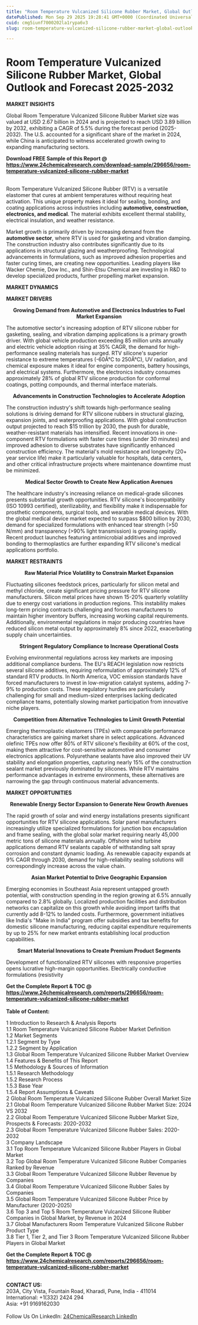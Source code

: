 ```yaml
---
title: "Room Temperature Vulcanized Silicone Rubber Market, Global Outlook and Forecast 2025-2032"
datePublished: Mon Sep 29 2025 19:28:41 GMT+0000 (Coordinated Universal Time)
cuid: cmg5iunf7000202la1rypa6v3
slug: room-temperature-vulcanized-silicone-rubber-market-global-outlook-and-forecast-2025-2032

---
```


# Room Temperature Vulcanized Silicone Rubber Market, Global Outlook and Forecast 2025-2032

<p><strong>MARKET INSIGHTS</strong></p><p>
</p><p>Global Room Temperature Vulcanized Silicone Rubber Market size was valued at USD 2.67 billion in 2024 and is projected to reach USD 3.89 billion by 2032, exhibiting a CAGR of 5.5% during the forecast period (2025-2032). The U.S. accounted for a significant share of the market in 2024, while China is anticipated to witness accelerated growth owing to expanding manufacturing sectors.</p><div><b>Download FREE Sample of this Report @ 
            <a href="https://www.24chemicalresearch.com/download-sample/296656/room-temperature-vulcanized-silicone-rubber-market">
            https://www.24chemicalresearch.com/download-sample/296656/room-temperature-vulcanized-silicone-rubber-market</a></b></div><br><p>
</p><p>Room Temperature Vulcanized Silicone Rubber (RTV) is a versatile elastomer that cures at ambient temperatures without requiring heat activation. This unique property makes it ideal for sealing, bonding, and coating applications across industries including <strong>automotive, construction, electronics, and medical</strong>. The material exhibits excellent thermal stability, electrical insulation, and weather resistance.</p><p>
</p><p>Market growth is primarily driven by increasing demand from the <strong>automotive sector</strong>, where RTV is used for gasketing and vibration damping. The construction industry also contributes significantly due to its applications in structural glazing and weatherproofing. Technological advancements in formulations, such as improved adhesion properties and faster curing times, are creating new opportunities. Leading players like Wacker Chemie, Dow Inc., and Shin-Etsu Chemical are investing in R&amp;D to develop specialized products, further propelling market expansion.</p><p>
<strong>MARKET DYNAMICS</strong></p><p>
<strong>MARKET DRIVERS</strong></p><p>
</p><p style="text-align:center"><strong>Growing Demand from Automotive and Electronics Industries to Fuel Market Expansion</strong></p><p>
</p><p>The automotive sector's increasing adoption of RTV silicone rubber for gasketing, sealing, and vibration damping applications is a primary growth driver. With global vehicle production exceeding 85 million units annually and electric vehicle adoption rising at 35% CAGR, the demand for high-performance sealing materials has surged. RTV silicone's superior resistance to extreme temperatures (-60Â°C to 250Â°C), UV radiation, and chemical exposure makes it ideal for engine components, battery housings, and electrical systems. Furthermore, the electronics industry consumes approximately 28% of global RTV silicone production for conformal coatings, potting compounds, and thermal interface materials.</p><p>
</p><p style="text-align:center"><strong>Advancements in Construction Technologies to Accelerate Adoption</strong></p><p>
</p><p>The construction industry's shift towards high-performance sealing solutions is driving demand for RTV silicone rubbers in structural glazing, expansion joints, and waterproofing applications. With global construction output projected to reach $15 trillion by 2030, the push for durable, weather-resistant materials has intensified. Recent innovations in one-component RTV formulations with faster cure times (under 30 minutes) and improved adhesion to diverse substrates have significantly enhanced construction efficiency. The material's mold resistance and longevity (20+ year service life) make it particularly valuable for hospitals, data centers, and other critical infrastructure projects where maintenance downtime must be minimized.</p><p>
</p><p style="text-align:center"><strong>Medical Sector Growth to Create New Application Avenues</strong></p><p>
</p><p>The healthcare industry's increasing reliance on medical-grade silicones presents substantial growth opportunities. RTV silicone's biocompatibility (ISO 10993 certified), sterilizability, and flexibility make it indispensable for prosthetic components, surgical tools, and wearable medical devices. With the global medical device market expected to surpass $800 billion by 2030, demand for specialized formulations with enhanced tear strength (&gt;50 N/mm) and transparency (&gt;90% light transmission) is growing rapidly. Recent product launches featuring antimicrobial additives and improved bonding to thermoplastics are further expanding RTV silicone's medical applications portfolio.</p><p>
<strong>MARKET RESTRAINTS</strong></p><p>
</p><p style="text-align:center"><strong>Raw Material Price Volatility to Constrain Market Expansion</strong></p><p>
</p><p>Fluctuating silicones feedstock prices, particularly for silicon metal and methyl chloride, create significant pricing pressure for RTV silicone manufacturers. Silicon metal prices have shown 15-20% quarterly volatility due to energy cost variations in production regions. This instability makes long-term pricing contracts challenging and forces manufacturers to maintain higher inventory buffers, increasing working capital requirements. Additionally, environmental regulations in major producing countries have reduced silicon metal output by approximately 8% since 2022, exacerbating supply chain uncertainties.</p><p>
</p><p style="text-align:center"><strong>Stringent Regulatory Compliance to Increase Operational Costs</strong></p><p>
</p><p>Evolving environmental regulations across key markets are imposing additional compliance burdens. The EU's REACH legislation now restricts several silicone additives, requiring reformulation of approximately 12% of standard RTV products. In North America, VOC emission standards have forced manufacturers to invest in low-migration catalyst systems, adding 7-9% to production costs. These regulatory hurdles are particularly challenging for small and medium-sized enterprises lacking dedicated compliance teams, potentially slowing market participation from innovative niche players.</p><p>
</p><p style="text-align:center"><strong>Competition from Alternative Technologies to Limit Growth Potential</strong></p><p>
</p><p>Emerging thermoplastic elastomers (TPEs) with comparable performance characteristics are gaining market share in select applications. Advanced olefinic TPEs now offer 80% of RTV silicone's flexibility at 60% of the cost, making them attractive for cost-sensitive automotive and consumer electronics applications. Polyurethane sealants have also improved their UV stability and elongation properties, capturing nearly 15% of the construction sealant market previously dominated by silicones. While RTV maintains performance advantages in extreme environments, these alternatives are narrowing the gap through continuous material advancements.</p><p>
<strong>MARKET OPPORTUNITIES</strong></p><p>
</p><p style="text-align:center"><strong>Renewable Energy Sector Expansion to Generate New Growth Avenues</strong></p><p>
</p><p>The rapid growth of solar and wind energy installations presents significant opportunities for RTV silicone applications. Solar panel manufacturers increasingly utilize specialized formulations for junction box encapsulation and frame sealing, with the global solar market requiring nearly 45,000 metric tons of silicone materials annually. Offshore wind turbine applications demand RTV sealants capable of withstanding salt spray corrosion and constant dynamic loading. As renewable capacity expands at 9% CAGR through 2030, demand for high-reliability sealing solutions will correspondingly increase across the value chain.</p><p>
</p><p style="text-align:center"><strong>Asian Market Potential to Drive Geographic Expansion</strong></p><p>
</p><p>Emerging economies in Southeast Asia represent untapped growth potential, with construction spending in the region growing at 6.5% annually compared to 2.8% globally. Localized production facilities and distribution networks can capitalize on this growth while avoiding import tariffs that currently add 8-12% to landed costs. Furthermore, government initiatives like India's "Make in India" program offer subsidies and tax benefits for domestic silicone manufacturing, reducing capital expenditure requirements by up to 25% for new market entrants establishing local production capabilities.</p><p>
</p><p style="text-align:center"><strong>Smart Material Innovations to Create Premium Product Segments</strong></p><p>
</p><p>Development of functionalized RTV silicones with responsive properties opens lucrative high-margin opportunities. Electrically conductive formulations (resistivity </p>

<div><b>Get the Complete Report & TOC @ 
            <a href="https://www.24chemicalresearch.com/reports/296656/room-temperature-vulcanized-silicone-rubber-market">
            https://www.24chemicalresearch.com/reports/296656/room-temperature-vulcanized-silicone-rubber-market</a></b></div><br>
            <b>Table of Content:</b><p>1 Introduction to Research & Analysis Reports<br />
 1.1 Room Temperature Vulcanized Silicone Rubber Market Definition<br />
 1.2 Market Segments<br />
 1.2.1 Segment by Type<br />
 1.2.2 Segment by Application<br />
 1.3 Global Room Temperature Vulcanized Silicone Rubber Market Overview<br />
 1.4 Features & Benefits of This Report<br />
 1.5 Methodology & Sources of Information<br />
 1.5.1 Research Methodology<br />
 1.5.2 Research Process<br />
 1.5.3 Base Year<br />
 1.5.4 Report Assumptions & Caveats<br />
2 Global Room Temperature Vulcanized Silicone Rubber Overall Market Size<br />
 2.1 Global Room Temperature Vulcanized Silicone Rubber Market Size: 2024 VS 2032<br />
 2.2 Global Room Temperature Vulcanized Silicone Rubber Market Size, Prospects & Forecasts: 2020-2032<br />
 2.3 Global Room Temperature Vulcanized Silicone Rubber Sales: 2020-2032<br />
3 Company Landscape<br />
 3.1 Top Room Temperature Vulcanized Silicone Rubber Players in Global Market<br />
 3.2 Top Global Room Temperature Vulcanized Silicone Rubber Companies Ranked by Revenue<br />
 3.3 Global Room Temperature Vulcanized Silicone Rubber Revenue by Companies<br />
 3.4 Global Room Temperature Vulcanized Silicone Rubber Sales by Companies<br />
 3.5 Global Room Temperature Vulcanized Silicone Rubber Price by Manufacturer (2020-2025)<br />
 3.6 Top 3 and Top 5 Room Temperature Vulcanized Silicone Rubber Companies in Global Market, by Revenue in 2024<br />
 3.7 Global Manufacturers Room Temperature Vulcanized Silicone Rubber Product Type<br />
 3.8 Tier 1, Tier 2, and Tier 3 Room Temperature Vulcanized Silicone Rubber Players in Global Market<br />
</p>

<div><b>Get the Complete Report & TOC @ 
            <a href="https://www.24chemicalresearch.com/reports/296656/room-temperature-vulcanized-silicone-rubber-market">
            https://www.24chemicalresearch.com/reports/296656/room-temperature-vulcanized-silicone-rubber-market</a></b></div><br>

<b>CONTACT US:</b><br>
            203A, City Vista, Fountain Road, Kharadi, Pune, India - 411014<br>
            International: +1(332) 2424 294<br>
            Asia: +91 9169162030 <br><br>
            Follow Us On LinkedIn: <a href="https://www.linkedin.com/company/24chemicalresearch/">24ChemicalResearch LinkedIn</a>